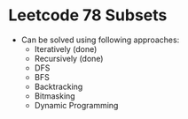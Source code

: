 # Leetcode 78 Subsets
- Can be solved using following approaches:
	- Iteratively (done)
	- Recursively (done)
	- DFS
	- BFS
	- Backtracking
	- Bitmasking
	- Dynamic Programming

